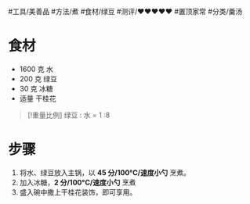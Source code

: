 #工具/美善品 #方法/煮 #食材/绿豆 #测评/♥♥♥♥♥ #置顶家常 #分类/羹汤 

# 食材

- 1600 克 水
- 200 克 绿豆
- 30 克 冰糖
- 适量 干桂花

>[!重量比例]
>绿豆 : 水 = 1 :8 
# 步骤

1. 将水、绿豆放入主锅，以 **45 分/100°C/速度小勺** 烹煮。
2. 加入冰糖，**2 分/100°C/速度小勺** 烹煮
3. 盛入碗中撒上干桂花装饰，即可享用。